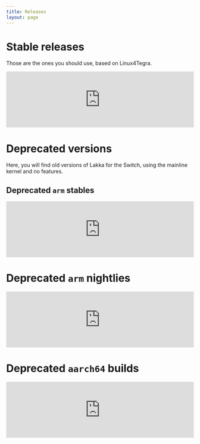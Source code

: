 ```yaml
---
title: Releases
layout: page
---
```


# Stable releases

Those are the ones you should use, based on Linux4Tegra.

<iframe src="https://ctcaer.com/lakka/l4t/" frameBorder="0" style="width: 100%;"></iframe>

# Deprecated versions

Here, you will find old versions of Lakka for the Switch, using the mainline kernel and no features.

## Deprecated `arm` stables

<iframe src="https://ctcaer.com/lakka/stable/" frameBorder="0" style="width: 100%;"></iframe>

# Deprecated `arm` nightlies

<iframe src="https://ctcaer.com/lakka/nightly/" frameBorder="0" style="width: 100%;"></iframe>

# Deprecated `aarch64` builds

<iframe src="https://ctcaer.com/lakka/aarch64/" frameBorder="0" style="width: 100%;"></iframe>

